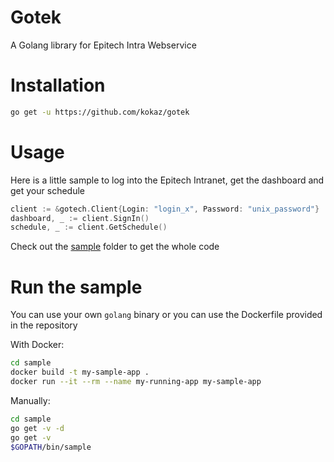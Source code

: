 Gotek
======

A Golang library for Epitech Intra Webservice

Installation
======

```sh
go get -u https://github.com/kokaz/gotek
```

Usage
======

Here is a little sample to log into the Epitech Intranet, get the dashboard and get your schedule

```go
client := &gotech.Client{Login: "login_x", Password: "unix_password"}
dashboard, _ := client.SignIn()
schedule, _ := client.GetSchedule()
```

Check out the [sample](https://github.com/kokaz/gotek/blob/master/sample "Sample") folder to get the whole code

Run the sample
======

You can use your own `golang` binary or you can use the Dockerfile provided in the repository

With Docker:

```sh
cd sample
docker build -t my-sample-app .
docker run --it --rm --name my-running-app my-sample-app
```

Manually:

```sh
cd sample
go get -v -d
go get -v
$GOPATH/bin/sample
```
